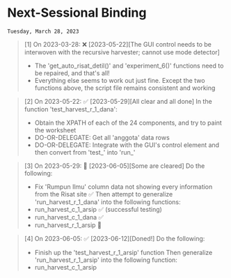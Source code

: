# Next-Sessional Binding
`Tuesday, March 28, 2023`

> [1] On 2023-03-28: ❌ [2023-05-22][The GUI control needs to be interwoven with the recursive harvester; cannot use mode detector]
> - The 'get_auto_risat_detil()' and 'experiment_6()' functions need to be repaired,
>   and that's all!
> - Everything else seems to work out just fine.
>   Except the two functions above, the script file remains consistent and working

> [2] On 2023-05-22: ✅ [2023-05-29][All clear and all done]
> In the function 'test_harvest_r_1_dana':
> - Obtain the XPATH of each of the 24 components, and try to paint the worksheet
> - DO-OR-DELEGATE: Get all 'anggota' data rows
> - DO-OR-DELEGATE: Integrate with the GUI's control element and then
>   convert from 'test_' into 'run_'

> [3] On 2023-05-29: 🔁 [2023-06-05][Some are cleared]
> Do the following:
> - Fix 'Rumpun Ilmu' column data not showing every information from the Risat site ✅
> Then attempt to generalize 'run_harvest_r_1_dana' into the following functions:
> - run_harvest_c_1_arsip ✅ (successful testing)
> - run_harvest_c_1_dana ✅
> - run_harvest_r_1_arsip 🔁

> [4] On 2023-06-05: ✅ [2023-06-12][Doned!]
> Do the following:
> - Finish up the 'test_harvest_r_1_arsip' function
> Then generalize 'run_harvest_r_1_arsip' into the following function:
> - run_harvest_c_1_arsip
